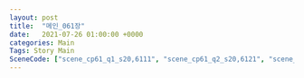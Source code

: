 ```yaml
---
layout: post
title:  "메인_061장"
date:   2021-07-26 01:00:00 +0000
categories: Main
Tags: Story Main
SceneCode: ["scene_cp61_q1_s20,6111", "scene_cp61_q2_s20,6121", "scene_cp61_q3_s20,6131", "scene_cp61_q4_s20,6141", "scene_cp61_q4_s30,6142"]
---
```

